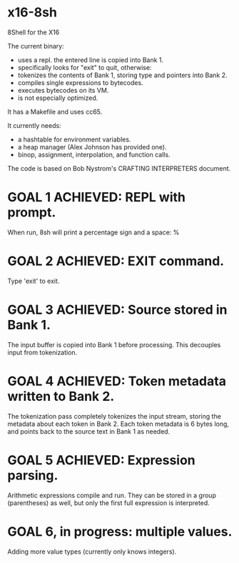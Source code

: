 # x16-8sh
8Shell for the X16

The current binary:
* uses a repl.  the entered line is copied into Bank 1.
* specifically looks for "exit" to quit, otherwise:
* tokenizes the contents of Bank 1, storing type and pointers into Bank 2.
* compiles single expressions to bytecodes.
* executes bytecodes on its VM.
* is not especially optimized.

It has a Makefile and uses cc65.

It currently needs:
* a hashtable for environment variables.
* a heap manager (Alex Johnson has provided one).
* binop, assignment, interpolation, and function calls.

The code is based on Bob Nystrom's CRAFTING INTERPRETERS document.

# GOAL 1 ACHIEVED: REPL with prompt.
When run, 8sh will print a percentage sign and a space:
% 

# GOAL 2 ACHIEVED: EXIT command.
Type 'exit' to exit.

# GOAL 3 ACHIEVED: Source stored in Bank 1.
The input buffer is copied into Bank 1 before processing.
This decouples input from tokenization.

# GOAL 4 ACHIEVED: Token metadata written to Bank 2.
The tokenization pass completely tokenizes the input stream,
storing the metadata about each token in Bank 2.  Each token
metadata is 6 bytes long, and points back to the source text
in Bank 1 as needed.

# GOAL 5 ACHIEVED: Expression parsing.
Arithmetic expressions compile and run.  They can be stored
in a group (parentheses) as well, but only the first full 
expression is interpreted.

# GOAL 6, in progress: multiple values.
Adding more value types (currently only knows integers).

